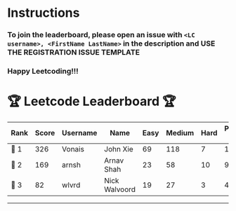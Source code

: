 # Instructions
### To join the leaderboard, please open an issue with `<LC username>, <FirstName LastName>` in the description and USE THE REGISTRATION ISSUE TEMPLATE
### Happy Leetcoding!!!


# 🏆 Leetcode Leaderboard 🏆

| Rank | Score | Username       | Name | Easy | Medium | Hard | Problems Solved |
|------|----------------|-----------------|-------------------|--------------|--------------|--------------|--------------|
| 🥇 1 | 326 | Vonais | John Xie | 69 | 118 | 7 | 194 |
| 🥈 2 | 169 | arnsh | Arnav Shah | 23 | 58 | 10 | 91 |
| 🥉 3 | 82 | wlvrd | Nick Walvoord | 19 | 27 | 3 | 49 |
---